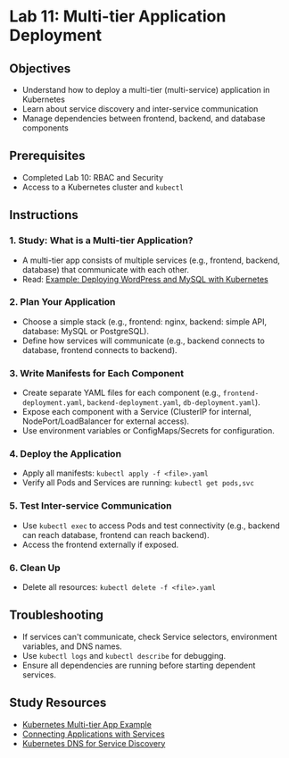 # Lab 11: Multi-tier Application Deployment

## Objectives
- Understand how to deploy a multi-tier (multi-service) application in Kubernetes
- Learn about service discovery and inter-service communication
- Manage dependencies between frontend, backend, and database components

## Prerequisites
- Completed Lab 10: RBAC and Security
- Access to a Kubernetes cluster and `kubectl`

## Instructions

### 1. Study: What is a Multi-tier Application?
- A multi-tier app consists of multiple services (e.g., frontend, backend, database) that communicate with each other.
- Read: [Example: Deploying WordPress and MySQL with Kubernetes](https://kubernetes.io/docs/tutorials/stateful-application/mysql-wordpress-persistent-volume/)

### 2. Plan Your Application
- Choose a simple stack (e.g., frontend: nginx, backend: simple API, database: MySQL or PostgreSQL).
- Define how services will communicate (e.g., backend connects to database, frontend connects to backend).

### 3. Write Manifests for Each Component
- Create separate YAML files for each component (e.g., `frontend-deployment.yaml`, `backend-deployment.yaml`, `db-deployment.yaml`).
- Expose each component with a Service (ClusterIP for internal, NodePort/LoadBalancer for external access).
- Use environment variables or ConfigMaps/Secrets for configuration.

### 4. Deploy the Application
- Apply all manifests: `kubectl apply -f <file>.yaml`
- Verify all Pods and Services are running: `kubectl get pods,svc`

### 5. Test Inter-service Communication
- Use `kubectl exec` to access Pods and test connectivity (e.g., backend can reach database, frontend can reach backend).
- Access the frontend externally if exposed.

### 6. Clean Up
- Delete all resources: `kubectl delete -f <file>.yaml`

## Troubleshooting
- If services can't communicate, check Service selectors, environment variables, and DNS names.
- Use `kubectl logs` and `kubectl describe` for debugging.
- Ensure all dependencies are running before starting dependent services.

## Study Resources
- [Kubernetes Multi-tier App Example](https://kubernetes.io/docs/tutorials/stateful-application/mysql-wordpress-persistent-volume/)
- [Connecting Applications with Services](https://kubernetes.io/docs/concepts/services-networking/connect-applications-service/)
- [Kubernetes DNS for Service Discovery](https://kubernetes.io/docs/concepts/services-networking/dns-pod-service/) 